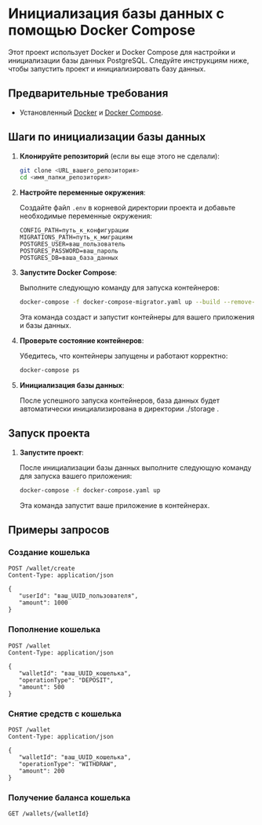 # Инициализация базы данных с помощью Docker Compose

Этот проект использует Docker и Docker Compose для настройки и инициализации базы данных PostgreSQL. Следуйте инструкциям ниже, чтобы запустить проект и инициализировать базу данных.

## Предварительные требования

- Установленный [Docker](https://www.docker.com/get-started) и [Docker Compose](https://docs.docker.com/compose/).

## Шаги по инициализации базы данных

1. **Клонируйте репозиторий** (если вы еще этого не сделали):

   ```bash
   git clone <URL_вашего_репозитория>
   cd <имя_папки_репозитория>
   ```

2. **Настройте переменные окружения**:

   Создайте файл `.env` в корневой директории проекта и добавьте необходимые переменные окружения:

   ```env
   CONFIG_PATH=путь_к_конфигурации
   MIGRATIONS_PATH=путь_к_миграциям
   POSTGRES_USER=ваш_пользователь
   POSTGRES_PASSWORD=ваш_пароль
   POSTGRES_DB=ваша_база_данных
   ```

3. **Запустите Docker Compose**:

   Выполните следующую команду для запуска контейнеров:

   ```bash
   docker-compose -f docker-compose-migrator.yaml up --build --remove-orphans
   ```

   Эта команда создаст и запустит контейнеры для вашего приложения и базы данных.

4. **Проверьте состояние контейнеров**:

   Убедитесь, что контейнеры запущены и работают корректно:

   ```bash
   docker-compose ps
   ```

5. **Инициализация базы данных**:

   После успешного запуска контейнеров, база данных будет автоматически инициализирована в директории ./storage .

## Запуск проекта

1. **Запустите проект**:

   После инициализации базы данных выполните следующую команду для запуска вашего приложения:

   ```bash
   docker-compose -f docker-compose.yaml up
   ```

   Эта команда запустит ваше приложение в контейнерах.

## Примеры запросов

### Создание кошелька

```http
POST /wallet/create
Content-Type: application/json

{
   "userId": "ваш_UUID_пользователя",
   "amount": 1000
}
```

### Пополнение кошелька

```http
POST /wallet
Content-Type: application/json

{
   "walletId": "ваш_UUID_кошелька",
   "operationType": "DEPOSIT",
   "amount": 500
}
```

### Снятие средств с кошелька

```http
POST /wallet
Content-Type: application/json

{
   "walletId": "ваш_UUID_кошелька",
   "operationType": "WITHDRAW",
   "amount": 200
}
```

### Получение баланса кошелька

```http
GET /wallets/{walletId}
```

